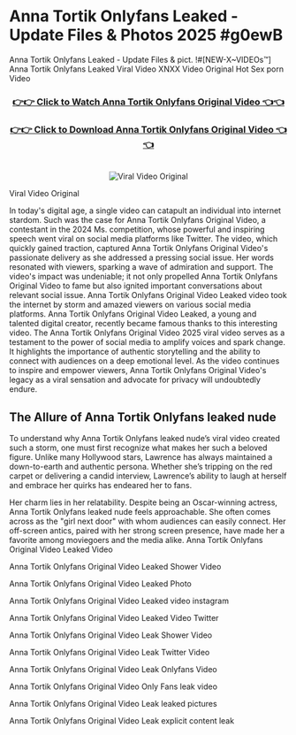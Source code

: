 # Anna Tortik Onlyfans Leaked - Update Files & Photos 2025 #g0ewB

Anna Tortik Onlyfans Leaked - Update Files & pict. !#[NEW-X~VIDEOs™] Anna Tortik Onlyfans Leaked Viral Video XNXX Video Original Hot Sex porn Video
<br>
<div align="center">
<h3><a href="https://links2leaks.com?utm_source=annatortik&utm_medium=gitlong" rel="nofollow">👉👉 Click to Watch Anna Tortik Onlyfans Original Video 👈👈</a></h3>
<h3><a href="https://links2leaks.com?utm_source=annatortik&utm_medium=gitlong" rel="nofollow">👉👉 Click to Download Anna Tortik Onlyfans Original Video 👈👈</a></h3>
<br>
<a href="https://links2leaks.com?utm_source=annatortik&utm_medium=gitlong" rel="nofollow"><img src="https://i.ibb.co/Gkj2r4b/banner.png" alt="Viral Video Original" style="max-width: 100%; display: inline-block;" data-target="animated-image.originalImage"></a>
</div>

Viral Video Original

In today's digital age, a single video can catapult an individual into internet stardom. Such was the case for Anna Tortik Onlyfans Original Video, a contestant in the 2024 Ms. competition, whose powerful and inspiring speech went viral on social media platforms like Twitter.
The video, which quickly gained traction, captured Anna Tortik Onlyfans Original Video's passionate delivery as she addressed a pressing social issue. Her words resonated with viewers, sparking a wave of admiration and support. The video's impact was undeniable; it not only propelled Anna Tortik Onlyfans Original Video to fame but also ignited important conversations about relevant social issue.
Anna Tortik Onlyfans Original Video Leaked video took the internet by storm and amazed viewers on various social media platforms. Anna Tortik Onlyfans Original Video Leaked, a young and talented digital creator, recently became famous thanks to this interesting video.
The Anna Tortik Onlyfans Original Video 2025 viral video serves as a testament to the power of social media to amplify voices and spark change. It highlights the importance of authentic storytelling and the ability to connect with audiences on a deep emotional level. As the video continues to inspire and empower viewers, Anna Tortik Onlyfans Original Video's legacy as a viral sensation and advocate for privacy will undoubtedly endure.

<h2>The Allure of Anna Tortik Onlyfans leaked nude</h2>


To understand why Anna Tortik Onlyfans leaked nude’s viral video created such a storm, one must first recognize what makes her such a beloved figure. Unlike many Hollywood stars, Lawrence has always maintained a down-to-earth and authentic persona. Whether she’s tripping on the red carpet or delivering a candid interview, Lawrence’s ability to laugh at herself and embrace her quirks has endeared her to fans.

Her charm lies in her relatability. Despite being an Oscar-winning actress, Anna Tortik Onlyfans leaked nude feels approachable. She often comes across as the "girl next door" with whom audiences can easily connect. Her off-screen antics, paired with her strong screen presence, have made her a favorite among moviegoers and the media alike.
Anna Tortik Onlyfans Original Video Leaked Video

Anna Tortik Onlyfans Original Video Leaked Shower Video

Anna Tortik Onlyfans Original Video Leaked Photo

Anna Tortik Onlyfans Original Video Leaked video instagram

Anna Tortik Onlyfans Original Video Leaked Video Twitter

Anna Tortik Onlyfans Original Video Leak Shower Video

Anna Tortik Onlyfans Original Video Leak Twitter Video

Anna Tortik Onlyfans Original Video Leak Onlyfans Video

Anna Tortik Onlyfans Original Video Only Fans leak video

Anna Tortik Onlyfans Original Video Leak leaked pictures

Anna Tortik Onlyfans Original Video Leak explicit content leak